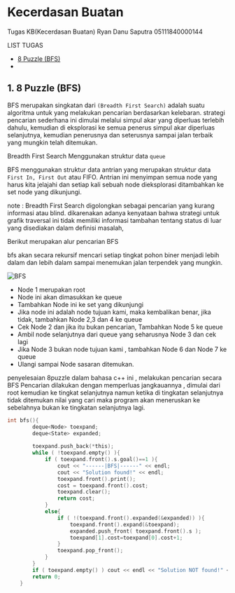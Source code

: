 # Kecerdasan Buatan
Tugas KB(Kecerdasan Buatan)
Ryan Danu Saputra 
05111840000144

LIST TUGAS
  - [8 Puzzle (BFS)](#1-puzzle(bfs))
  - 
  
## 1. 8 Puzzle (BFS) 

  BFS merupakan singkatan dari `(Breadth First Search)` adalah suatu algoritma untuk yang melakukan pencarian berdasarkan kelebaran. strategi pencarian sederhana ini dimulai melalui simpul akar yang diperluas terlebih dahulu, kemudian di eksplorasi ke semua penerus simpul akar diperluas selanjutnya, kemudian penerusnya dan seterusnya sampai jalan terbaik yang mungkin telah ditemukan. 

Breadth First Search Menggunakan struktur data `queue` 

BFS menggunakan struktur data antrian yang merupakan struktur data `First In, First Out` atau FIFO. 
Antrian ini menyimpan semua node yang harus kita jelajahi dan setiap kali sebuah node dieksplorasi ditambahkan ke set node yang dikunjungi.

note : 
Breadth First Search digolongkan sebagai pencarian yang kurang informasi atau blind.
dikarenakan adanya kenyataan bahwa strategi untuk grafik traversal ini tidak memiliki informasi tambahan tentang status di luar yang disediakan dalam definisi masalah,

Berikut merupakan alur pencarian BFS

bfs akan secara rekursif mencari setiap tingkat pohon biner menjadi lebih dalam dan lebih dalam sampai menemukan jalan terpendek yang mungkin.

![BFS](https://user-images.githubusercontent.com/59832754/79303582-714cf400-7f19-11ea-9625-c38803e3f668.gif)

- Node 1 merupakan root 
- Node ini akan dimasukkan ke queue
- Tambahkan Node ini ke set yang dikunjungi
- Jika node ini adalah node tujuan kami, maka kembalikan benar,
  jika tidak, tambahkan Node 2,3 dan 4 ke queue
- Cek Node 2 dan jika itu bukan pencarian, Tambahkan Node 5 ke queue
- Ambil node selanjutnya dari queue yang seharusnya Node 3 dan cek lagi
- Jika Node 3 bukan node tujuan kami , tambahkan Node 6 dan Node 7 ke queue
- Ulangi sampai Node sasaran ditemukan.

penyelesaian 8puzzle dalam bahasa c++ ini , melakukan pencarian secara BFS
Pencarian dilakukan dengan memperluas jangkauannya , dimulai dari root kemudian ke tingkat selanjutnya namun ketika di tingkatan selanjutnya tidak ditemukan nilai yang cari maka program akan meneruskan ke sebelahnya bukan ke tingkatan selanjutnya lagi.

```c
int bfs(){
		deque<Node> toexpand;
		deque<State> expanded;
		
		toexpand.push_back(*this);
		while ( !toexpand.empty() ){
			if ( toexpand.front().s.goal()==1 ){ 
				cout << "------|BFS|------" << endl;
				cout << "Solution found!" << endl;
				toexpand.front().print();
				cost = toexpand.front().cost;
				toexpand.clear();
				return cost;
			}
			else{
				if ( !(toexpand.front().expanded(&expanded)) ){
					toexpand.front().expand(&toexpand);
					expanded.push_front( toexpand.front().s );
					toexpand[1].cost=toexpand[0].cost+1;
				}
				toexpand.pop_front();
			}
		}
		if ( toexpand.empty() ) cout << endl << "Solution NOT found!" << endl;
		return 0;
	}
```


